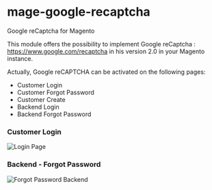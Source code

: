 # mage-google-recaptcha
Google reCaptcha for Magento

This module offers the possibility to implement Google reCaptcha : https://www.google.com/recaptcha in his version 2.0 in your Magento instance.

Actually, Google reCAPTCHA can be activated on the following pages:

- Customer Login
- Customer Forgot Password
- Customer Create
- Backend Login
- Backend Forgot Password

### Customer Login

![Login Page](/../screenshots/preview_customer.jpg?raw=true "Login Page with Google reCAPTCHA")

### Backend - Forgot Password

![Forgot Password Backend](/../screenshots/backend_forgotpwd_preview.jpg?raw=true "Backend Forgot Password with Google reCAPTCHA")
